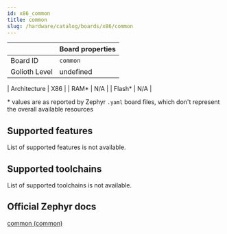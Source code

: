 ```yaml
---
id: x86_common
title: common
slug: /hardware/catalog/boards/x86/common
---
```


[//]: # (This is an auto-generated file, do not edit! Changes to it will be lost upon re-generation)



|                | Board properties     |
| -------------  | -------------------- |
| Board ID       | `common` |
| Golioth Level  | undefined       |

| Architecture   | X86 |
| RAM*           | N/A |
| Flash*         | N/A |

\* values are as reported by Zephyr `.yaml` board files, which don't represent the overall available resources



## Supported features

List of supported features is not available.

## Supported toolchains

List of supported toolchains is not available.

## Official Zephyr docs

[common (common)](https://docs.zephyrproject.org/latest/boards/x86/common/doc/index.html)
